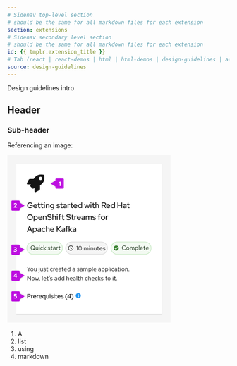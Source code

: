 ```yaml
---
# Sidenav top-level section
# should be the same for all markdown files for each extension
section: extensions
# Sidenav secondary level section
# should be the same for all markdown files for each extension
id: {{ tmplr.extension_title }}
# Tab (react | react-demos | html | html-demos | design-guidelines | accessibility)
source: design-guidelines
---
```


Design guidelines intro

## Header

### Sub-header

Referencing an image:

<img src="./img/card-elements.png" alt="Elements of a card" width="370"/>

1. A
1. list
1. using
1. markdown
